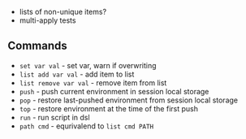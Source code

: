 * lists of non-unique items?
* multi-apply tests

## Commands

* `set var val` - set var, warn if overwriting
* `list add var val` - add item to list
* `list remove var val` - remove item from list
* `push` - push current environment in session local storage
* `pop` - restore last-pushed environment from session local storage
* `top` - restore environment at the time of the first push
* `run` - run script in dsl
* `path cmd` - equrivalend to `list cmd PATH`
